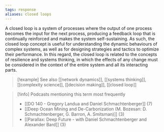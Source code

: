 ```yaml
---
tags: response
aliases: closed loops
---
```


A closed loop is a system of processes where the output of one process becomes the input for the next process, producing a feedback loop that is continually reinforced and makes the system self-sustaining. As such, the closed loop concept is useful for understanding the dynamic behaviours of complex systems, as well as for designing strategies and tactics to optimize their performance. In this regard, the closed loop is related to the concepts of resilience and systems thinking, in which the effects of any change must be considered in the context of the entire system and all its interacting parts.

> [!example] See also
> [[network dynamics]], [[systems thinking]], [[complexity science]], [[decision making]], [[closed loop]]

> [!info] Podcasts mentioning this term most frequently
> * [[DO 140  - Gregory Landua and Daniel Schmachtenberger]] (7)
> * [[Deep Ocean Mining and De-Carbonization (M. Bozesan: D. Schmachtenberger, G. Barron, A. Smitsman)]] (3)
> * [[Parallax: Deep Future - with Daniel Schmachtenberger and Alexander Bard]] (3)